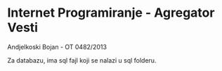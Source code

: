 # Internet Programiranje - Agregator Vesti

Andjelkoski Bojan - OT 0482/2013

Za databazu, ima sql fajl koji se nalazi u sql folderu.

